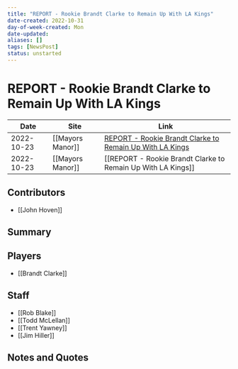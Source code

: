 ```yaml
---
title: "REPORT - Rookie Brandt Clarke to Remain Up With LA Kings"
date-created: 2022-10-31
day-of-week-created: Mon
date-updated: 
aliases: []
tags: [NewsPost]
status: unstarted
---
```


# REPORT - Rookie Brandt Clarke to Remain Up With LA Kings

| Date       | Site             | Link                                                                                                                                     |
| ---------- | ---------------- | ---------------------------------------------------------------------------------------------------------------------------------------- |
| 2022-10-23 | [[Mayors Manor]] | [REPORT - Rookie Brandt Clarke to Remain Up With LA Kings](https://mayorsmanor.com/2022/10/report-rookie-brandt-clarke-remain-up-kings/) |
| 2022-10-23 | [[Mayors Manor]] | [[REPORT - Rookie Brandt Clarke to Remain Up With LA Kings]]                                                                             |

## Contributors
- [[John Hoven]]


## Summary
> 


## Players
- [[Brandt Clarke]]


## Staff
- [[Rob Blake]]
- [[Todd McLellan]]
- [[Trent Yawney]]
- [[Jim Hiller]]


## Notes and Quotes
> 

